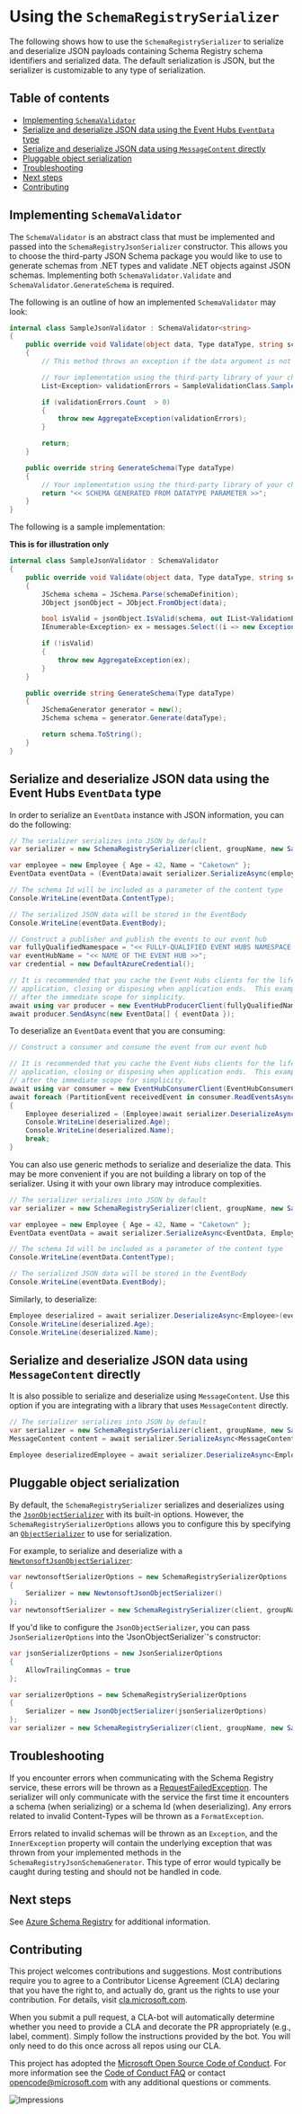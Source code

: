 # Using the `SchemaRegistrySerializer`

The following shows how to use the `SchemaRegistrySerializer` to serialize and deserialize JSON payloads containing Schema Registry schema identifiers and serialized data. The default serialization is JSON, but the serializer is customizable to any type of serialization.

## Table of contents
- [Implementing `SchemaValidator`](#implementing-schemavalidator)
- [Serialize and deserialize JSON data using the Event Hubs `EventData` type](#serialize-and-deserialize-json-data-using-the-event-hubs-eventdata-type)
- [Serialize and deserialize JSON data using `MessageContent` directly](#serialize-and-deserialize-json-data-using-messagecontent-directly)
- [Pluggable object serialization](#pluggable-object-serialization)
- [Troubleshooting](#troubleshooting)
- [Next steps](#next-steps)
- [Contributing](#contributing)

## Implementing `SchemaValidator`

The `SchemaValidator` is an abstract class that must be implemented and passed into the `SchemaRegistryJsonSerializer` constructor. This allows you to choose the third-party JSON Schema package you would like to use to generate schemas from .NET types and validate .NET objects against JSON schemas. Implementing both `SchemaValidator.Validate` and `SchemaValidator.GenerateSchema` is required.

The following is an outline of how an implemented `SchemaValidator` may look:
```C# Snippet:SampleSchemaRegistryJsonSchemaGeneratorImplementation
internal class SampleJsonValidator : SchemaValidator<string>
{
    public override void Validate(object data, Type dataType, string schemaDefinition)
    {
        // This method throws an exception if the data argument is not valid according to the schemaDefinition.

        // Your implementation using the third-party library of your choice goes here.
        List<Exception> validationErrors = SampleValidationClass.SampleValidationMethod(schemaDefinition, data, dataType);

        if (validationErrors.Count  > 0)
        {
            throw new AggregateException(validationErrors);
        }

        return;
    }

    public override string GenerateSchema(Type dataType)
    {
        // Your implementation using the third-party library of your choice goes here.
        return "<< SCHEMA GENERATED FROM DATATYPE PARAMETER >>";
    }
}
```

The following is a sample implementation:

**This is for illustration only**
```C#
internal class SampleJsonValidator : SchemaValidator
{
    public override void Validate(object data, Type dataType, string schemaDefinition)
    {
        JSchema schema = JSchema.Parse(schemaDefinition);
        JObject jsonObject = JObject.FromObject(data);

        bool isValid = jsonObject.IsValid(schema, out IList<ValidationError> messages);
        IEnumerable<Exception> ex = messages.Select((i => new Exception(i.Message)));

        if (!isValid)
        {
            throw new AggregateException(ex);
        }
    }

    public override string GenerateSchema(Type dataType)
    {
        JSchemaGenerator generator = new();
        JSchema schema = generator.Generate(dataType);

        return schema.ToString();
    }
}
```

## Serialize and deserialize JSON data using the Event Hubs `EventData` type

In order to serialize an `EventData` instance with JSON information, you can do the following:

```C# Snippet:SchemaRegistryJsonSerializeEventData
// The serializer serializes into JSON by default
var serializer = new SchemaRegistrySerializer(client, groupName, new SampleJsonValidator());

var employee = new Employee { Age = 42, Name = "Caketown" };
EventData eventData = (EventData)await serializer.SerializeAsync(employee, messageType: typeof(EventData));

// The schema Id will be included as a parameter of the content type
Console.WriteLine(eventData.ContentType);

// The serialized JSON data will be stored in the EventBody
Console.WriteLine(eventData.EventBody);

// Construct a publisher and publish the events to our event hub
var fullyQualifiedNamespace = "<< FULLY-QUALIFIED EVENT HUBS NAMESPACE (like something.servicebus.windows.net) >>";
var eventHubName = "<< NAME OF THE EVENT HUB >>";
var credential = new DefaultAzureCredential();

// It is recommended that you cache the Event Hubs clients for the lifetime of your
// application, closing or disposing when application ends.  This example disposes
// after the immediate scope for simplicity.
await using var producer = new EventHubProducerClient(fullyQualifiedNamespace, eventHubName, credential);
await producer.SendAsync(new EventData[] { eventData });
```

To deserialize an `EventData` event that you are consuming:

```C# Snippet:SchemaRegistryJsonDeserializeEventData
// Construct a consumer and consume the event from our event hub

// It is recommended that you cache the Event Hubs clients for the lifetime of your
// application, closing or disposing when application ends.  This example disposes
// after the immediate scope for simplicity.
await using var consumer = new EventHubConsumerClient(EventHubConsumerClient.DefaultConsumerGroupName, fullyQualifiedNamespace, eventHubName, credential);
await foreach (PartitionEvent receivedEvent in consumer.ReadEventsAsync())
{
    Employee deserialized = (Employee)await serializer.DeserializeAsync(eventData, typeof(Employee));
    Console.WriteLine(deserialized.Age);
    Console.WriteLine(deserialized.Name);
    break;
}
```

You can also use generic methods to serialize and deserialize the data. This may be more convenient if you are not building a library on top of the serializer. Using it with your own library may introduce complexities.

```C# Snippet:SchemaRegistryJsonSerializeEventDataGenerics
// The serializer serializes into JSON by default
var serializer = new SchemaRegistrySerializer(client, groupName, new SampleJsonValidator());

var employee = new Employee { Age = 42, Name = "Caketown" };
EventData eventData = await serializer.SerializeAsync<EventData, Employee>(employee);

// The schema Id will be included as a parameter of the content type
Console.WriteLine(eventData.ContentType);

// The serialized JSON data will be stored in the EventBody
Console.WriteLine(eventData.EventBody);
```

Similarly, to deserialize:

```C# Snippet:SchemaRegistryJsonDeserializeEventDataGenerics
Employee deserialized = await serializer.DeserializeAsync<Employee>(eventData);
Console.WriteLine(deserialized.Age);
Console.WriteLine(deserialized.Name);
```

## Serialize and deserialize JSON data using `MessageContent` directly

It is also possible to serialize and deserialize using `MessageContent`. Use this option if you are integrating with a library that uses `MessageContent` directly.

```C# Snippet:SchemaRegistryJsonSerializeDeserializeMessageContent
// The serializer serializes into JSON by default
var serializer = new SchemaRegistrySerializer(client, groupName, new SampleJsonValidator());
MessageContent content = await serializer.SerializeAsync<MessageContent, Employee>(employee);

Employee deserializedEmployee = await serializer.DeserializeAsync<Employee>(content);
```

## Pluggable object serialization

By default, the `SchemaRegistrySerializer` serializes and deserializes using the [`JsonObjectSerializer`][json_serializer] with its built-in options. However, the `SchemaRegistrySerializerOptions` allows you to configure this by specifying an [`ObjectSerializer`][object_serializer] to use for serialization.

For example, to serialize and deserialize with a [`NewtonsoftJsonObjectSerializer`][newtonsoft_serializer]:
```C# Snippet:SchemaRegistryJsonSerializeDeserializeWithOptionsNewtonsoft
var newtonsoftSerializerOptions = new SchemaRegistrySerializerOptions
{
    Serializer = new NewtonsoftJsonObjectSerializer()
};
var newtonsoftSerializer = new SchemaRegistrySerializer(client, groupName, new SampleJsonValidator(), newtonsoftSerializerOptions);
```

If you'd like to configure the `JsonObjectSerializer`, you can pass `JsonSerializerOptions` into the 'JsonObjectSerializer`'s constructor:
```C# Snippet:SchemaRegistryJsonSerializeDeserializeWithOptions
var jsonSerializerOptions = new JsonSerializerOptions
{
    AllowTrailingCommas = true
};

var serializerOptions = new SchemaRegistrySerializerOptions
{
    Serializer = new JsonObjectSerializer(jsonSerializerOptions)
};
var serializer = new SchemaRegistrySerializer(client, groupName, new SampleJsonValidator(), serializerOptions);
```

## Troubleshooting

If you encounter errors when communicating with the Schema Registry service, these errors will be thrown as a [RequestFailedException][request_failed_exception]. The serializer will only communicate with the service the first time it encounters a schema (when serializing) or a schema Id (when deserializing). Any errors related to invalid Content-Types will be thrown as a `FormatException`. 

Errors related to invalid schemas will be thrown as an `Exception`, and the `InnerException` property will contain the underlying exception that was thrown from your implemented methods in the `SchemaRegistryJsonSchemaGenerator`. This type of error would typically be caught during testing and should not be handled in code.

## Next steps

See [Azure Schema Registry][azure_schema_registry] for additional information.

## Contributing

This project welcomes contributions and suggestions. Most contributions require you to agree to a Contributor License Agreement (CLA) declaring that you have the right to, and actually do, grant us the rights to use your contribution. For details, visit [cla.microsoft.com][cla].

When you submit a pull request, a CLA-bot will automatically determine whether you need to provide a CLA and decorate the PR appropriately (e.g., label, comment). Simply follow the instructions provided by the bot. You will only need to do this once across all repos using our CLA.

This project has adopted the [Microsoft Open Source Code of Conduct][code_of_conduct]. For more information see the [Code of Conduct FAQ][code_of_conduct_faq] or contact [opencode@microsoft.com][email_opencode] with any additional questions or comments.

![Impressions](https://azure-sdk-impressions.azurewebsites.net/api/impressions/azure-sdk-for-net%2Fsdk%2Fschemaregistry%2FMicrosoft.Azure.Data.SchemaRegistry.JsonSchema%2FREADME.png)

<!-- LINKS -->
[nuget]: https://www.nuget.org/
[event_hubs_namespace]: https://docs.microsoft.com/azure/event-hubs/event-hubs-about
[object_serializer]: https://docs.microsoft.com/dotnet/api/azure.core.serialization.objectserializer?view=azure-dotnet
[json_serializer]: https://docs.microsoft.com/dotnet/api/azure.core.serialization.jsonobjectserializer?view=azure-dotnet
[newtonsoft_serializer]: https://docs.microsoft.com/dotnet/api/azure.core.serialization.newtonsoftjsonobjectserializer?view=azure-dotnet
[cla]: https://cla.microsoft.com
[code_of_conduct]: https://opensource.microsoft.com/codeofconduct/
[code_of_conduct_faq]: https://opensource.microsoft.com/codeofconduct/faq/
[email_opencode]: mailto:opencode@microsoft.com
[azure_schema_registry]: https://aka.ms/schemaregistry
[request_failed_exception]: https://docs.microsoft.com/dotnet/api/azure.requestfailedexception?view=azure-dotnet
